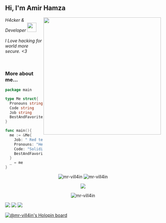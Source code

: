 <h2> Hi, I'm Amir Hamza</h2>
<img align='right' src="https://github-readme-stats-sigma-five.vercel.app/api?username=mr-vill4in&show_icons=true&theme=radical" width="380">
<p><em>  H4cker & Developer  <img src="https://media.giphy.com/media/WUlplcMpOCEmTGBtBW/giphy.gif" width="30"><br><br>
   I Love hacking for world more secure. <3
  </em></p>

<br>


### More about me...
```go
package main

type Me struct{
  Pronouns string
  Code string
  Job string
  BestAndFavoriteSkill string
}

func main(){
  me := &Me{
    Job: " Red team that aims for a purple team.",
    Pronouns: "He/Him",
    Code: "Solidity, Go and Python and Everythings",
    BestAndFavoriteSkill: "Smart contract Security, Web Hacking :D"
  }
  _ = me
}
```

   
   <p align="center">
<img src="https://komarev.com/ghpvc/?username=mr-vill4in&label=Views&color=lightgrey&style=flat-square" alt="mr-vill4in" /> 
 <img src="https://github-profile-trophy.vercel.app/?username=mr-vill4in&theme=flat" alt="mr-vill4in" />
</p>

<p align="center">

<a href="https://github.com/anuraghazra/github-readme-stats">
  <img align="center" src="https://github-readme-stats.vercel.app/api/top-langs/?username=mr-vill4in&layout=compact&langs_count=8&theme=omni&hide_border=true" />
</a>
</p>
<p align="center">
<img align="center" src="https://github-readme-streak-stats.herokuapp.com/?user=mr-vill4in&theme=omni&hide_border=true" alt="mr-vill4in" />
</p>


[![](https://img.shields.io/twitter/follow/mr_vill4in?color=gray&logo=twitter&label=%40tamjid0x01&style=flat)](https://twitter.com/mr-vill4in)
[![](https://img.shields.io/github/followers/mr-vill4in?color=gray&label=%40tamjid0x01&logo=GitHub)](https://github.com/mr-vill4in)
[![](https://img.shields.io/github/stars/tamjid0x01?color=gray&logo=GitHub)](https://github.com/mr-vill4in)


   
[![@mr-vill4in's Holopin board](https://holopin.io/api/user/board?user=mr-vill4in)](https://holopin.io/@mr-vill4in)
